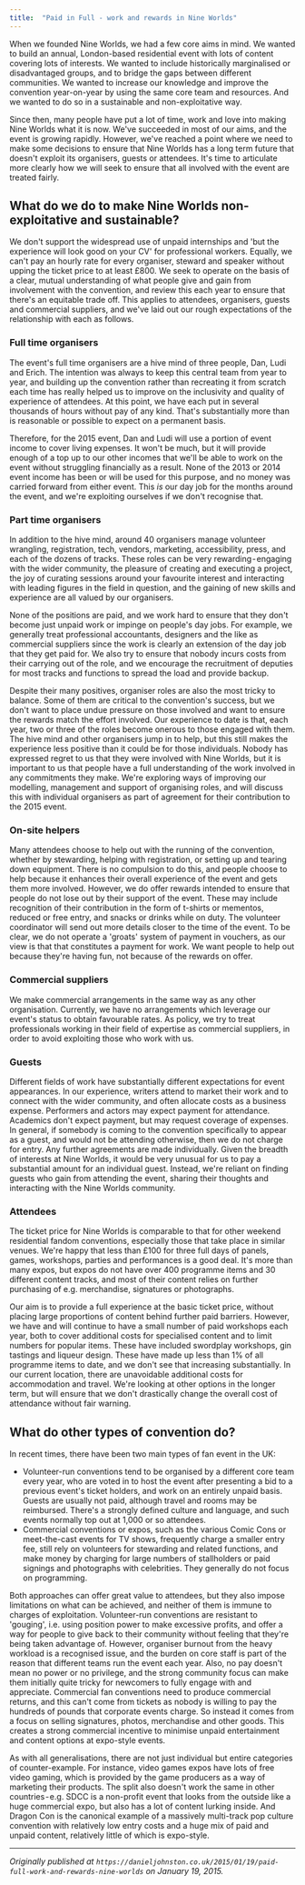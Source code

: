 ```yaml
---
title:  "Paid in Full - work and rewards in Nine Worlds"
---
```


When we founded Nine Worlds, we had a few core aims in mind. We wanted to build an annual, London-based residential event with lots of content covering lots of interests. We wanted to include historically marginalised or disadvantaged groups, and to bridge the gaps between different communities. We wanted to increase our knowledge and improve the convention year-on-year by using the same core team and resources. And we wanted to do so in a sustainable and non-exploitative way.

Since then, many people have put a lot of time, work and love into making Nine Worlds what it is now. We've succeeded in most of our aims, and the event is growing rapidly. However, we've reached a point where we need to make some decisions to ensure that Nine Worlds has a long term future that doesn't exploit its organisers, guests or attendees. It's time to articulate more clearly how we will seek to ensure that all involved with the event are treated fairly.

## What do we do to make Nine Worlds non-exploitative and sustainable?

We don't support the widespread use of unpaid internships and 'but the experience will look good on your CV' for professional workers. Equally, we can't pay an hourly rate for every organiser, steward and speaker without upping the ticket price to at least £800. We seek to operate on the basis of a clear, mutual understanding of what people give and gain from involvement with the convention, and review this each year to ensure that there's an equitable trade off. This applies to attendees, organisers, guests and commercial suppliers, and we've laid out our rough expectations of the relationship with each as follows.

### Full time organisers

The event's full time organisers are a hive mind of three people, Dan, Ludi and Erich. The intention was always to keep this central team from year to year, and building up the convention rather than recreating it from scratch each time has really helped us to improve on the inclusivity and quality of experience of attendees. At this point, we have each put in several thousands of hours without pay of any kind. That's substantially more than is reasonable or possible to expect on a permanent basis.

Therefore, for the 2015 event, Dan and Ludi will use a portion of event income to cover living expenses. It won't be much, but it will provide enough of a top up to our other incomes that we'll be able to work on the event without struggling financially as a result. None of the 2013 or 2014 event income has been or will be used for this purpose, and no money was carried forward from either event. This *is* our day job for the months around the event, and we're exploiting ourselves if we don't recognise that.

### Part time organisers

In addition to the hive mind, around 40 organisers manage volunteer wrangling, registration, tech, vendors, marketing, accessibility, press, and each of the dozens of tracks. These roles can be very rewarding - engaging with the wider community, the pleasure of creating and executing a project, the joy of curating sessions around your favourite interest and interacting with leading figures in the field in question, and the gaining of new skills and experience are all valued by our organisers.

None of the positions are paid, and we work hard to ensure that they don't become just unpaid work or impinge on people's day jobs. For example, we generally treat professional accountants, designers and the like as commercial suppliers since the work is clearly an extension of the day job that they get paid for. We also try to ensure that nobody incurs costs from their carrying out of the role, and we encourage the recruitment of deputies for most tracks and functions to spread the load and provide backup.

Despite their many positives, organiser roles are also the most tricky to balance. Some of them are critical to the convention's success, but we don't want to place undue pressure on those involved and want to ensure the rewards match the effort involved.
Our experience to date is that, each year, two or three of the roles become onerous to those engaged with them. The hive mind and other organisers jump in to help, but this still makes the experience less positive than it could be for those individuals. Nobody has expressed regret to us that they were involved with Nine Worlds, but it is important to us that people have a full understanding of the work involved in any commitments they make. We're exploring ways of improving our modelling, management and support of organising roles, and will discuss this with individual organisers as part of agreement for their contribution to the 2015 event.

### On-site helpers

Many attendees choose to help out with the running of the convention, whether by stewarding, helping with registration, or setting up and tearing down equipment. There is no compulsion to do this, and people choose to help because it enhances their overall experience of the event and gets them more involved. However, we do offer rewards intended to ensure that people do not lose out by their support of the event. These may include recognition of their contribution in the form of t-shirts or mementos, reduced or free entry, and snacks or drinks while on duty. The volunteer coordinator will send out more details closer to the time of the event. To be clear, we do not operate a 'groats' system of payment in vouchers, as our view is that that constitutes a payment for work. We want people to help out because they're having fun, not because of the rewards on offer.

### Commercial suppliers

We make commercial arrangements in the same way as any other organisation. Currently, we have no arrangements which leverage our event's status to obtain favourable rates. As policy, we try to treat professionals working in their field of expertise as commercial suppliers, in order to avoid exploiting those who work with us.

### Guests

Different fields of work have substantially different expectations for event appearances. In our experience, writers attend to market their work and to connect with the wider community, and often allocate costs as a business expense. Performers and actors may expect payment for attendance. Academics don't expect payment, but may request coverage of expenses. In general, if somebody is coming to the convention specifically to appear as a guest, and would not be attending otherwise, then we do not charge for entry. Any further agreements are made individually. Given the breadth of interests at Nine Worlds, it would be very unusual for us to pay a substantial amount for an individual guest. Instead, we're reliant on finding guests who gain from attending the event, sharing their thoughts and interacting with the Nine Worlds community.

### Attendees

The ticket price for Nine Worlds is comparable to that for other weekend residential fandom conventions, especially those that take place in similar venues. We're happy that less than £100 for three full days of panels, games, workshops, parties and performances is a good deal. It's more than many expos, but expos do not have over 400 programme items and 30 different content tracks, and most of their content relies on further purchasing of e.g. merchandise, signatures or photographs.

Our aim is to provide a full experience at the basic ticket price, without placing large proportions of content behind further paid barriers. However, we have and will continue to have a small number of paid workshops each year, both to cover additional costs for specialised content and to limit numbers for popular items. These have included swordplay workshops, gin tastings and liqueur design. These have made up less than 1% of all programme items to date, and we don't see that increasing substantially.
In our current location, there are unavoidable additional costs for accommodation and travel. We're looking at other options in the longer term, but will ensure that we don't drastically change the overall cost of attendance without fair warning.

## What do other types of convention do?

In recent times, there have been two main types of fan event in the UK:

- Volunteer-run conventions tend to be organised by a different core team every year, who are voted in to host the event after presenting a bid to a previous event's ticket holders, and work on an entirely unpaid basis. Guests are usually not paid, although travel and rooms may be reimbursed. There's a strongly defined culture and language, and such events normally top out at 1,000 or so attendees.
- Commercial conventions or expos, such as the various Comic Cons or meet-the-cast events for TV shows, frequently charge a smaller entry fee, still rely on volunteers for stewarding and related functions, and make money by charging for large numbers of stallholders or paid signings and photographs with celebrities. They generally do not focus on programming.

Both approaches can offer great value to attendees, but they also impose limitations on what can be achieved, and neither of them is immune to charges of exploitation. Volunteer-run conventions are resistant to 'gouging', i.e. using position power to make excessive profits, and offer a way for people to give back to their community without feeling that they're being taken advantage of. However, organiser burnout from the heavy workload is a recognised issue, and the burden on core staff is part of the reason that different teams run the event each year. Also, no pay doesn't mean no power or no privilege, and the strong community focus can make them initially quite tricky for newcomers to fully engage with and appreciate. Commercial fan conventions need to produce commercial returns, and this can't come from tickets as nobody is willing to pay the hundreds of pounds that corporate events charge. So instead it comes from a focus on selling signatures, photos, merchandise and other goods. This creates a strong commercial incentive to minimise unpaid entertainment and content options at expo-style events.

As with all generalisations, there are not just individual but entire categories of counter-example. For instance, video games expos have lots of free video gaming, which is provided by the game producers as a way of marketing their products. The split also doesn't work the same in other countries - e.g. SDCC is a non-profit event that looks from the outside like a huge commercial expo, but also has a lot of content lurking inside. And Dragon Con is the canonical example of a massively multi-track pop culture convention with relatively low entry costs and a huge mix of paid and unpaid content, relatively little of which is expo-style.

---

*Originally published at `https://danieljohnston.co.uk/2015/01/19/paid-full-work-and-rewards-nine-worlds` on January 19, 2015.*
